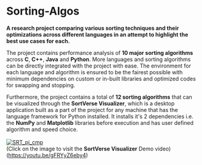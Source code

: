 # **Sorting-Algos**
**A research project comparing various sorting techniques and their optimizations across different languages in an attempt to highlight the best use cases for each.**

The project contains performance analysis of **10 major sorting algorithms** across **C**, **C++**, **Java** and **Python**.
More languages and sorting algorithms can be directly integrated with the project with ease.
The environment for each language and algorithm is ensured to be the fairest possible with minimum dependencies on custom or in-built libraries and optimized codes for swapping and stopping.

Furthermore, the project contains a total of **12 sorting algorithms** that can be visualized through the **SortVerse Visualizer**, which is a desktop application built as a part of the project for any machine that has the language framework for Python installed.
It installs it's 2 dependencies i.e. the **NumPy** and **Matplotlib** libraries before execution and has user defined algorithm and speed choice. <br> <br>
[![SRT_pj_cmp](https://user-images.githubusercontent.com/103813028/189480103-59d1c24f-39c4-4b20-877a-674b2e35267c.png)](https://youtu.be/gFRYyZ6eby4)
<br>(Click on the image to visit the **SortVerse Visualizer** Demo video)
<br> (https://youtu.be/gFRYyZ6eby4)
